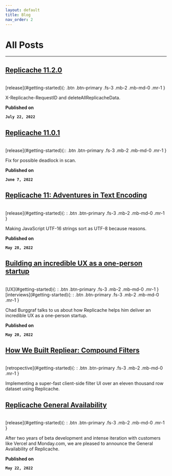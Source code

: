 ```yaml
---
layout: default
title: Blog
nav_order: 2
---
```


# **All Posts**
<hr>

## [Replicache 11.2.0](../replicache-11-2-0)
<br>
[release](#getting-started){: .btn .btn-primary .fs-3 .mb-2 .mb-md-0 .mr-1 }

X-Replicache-RequestID and deleteAllReplicacheData.

**Published on**

**`July 22, 2022`**

## [Replicache 11.0.1](../replicache-11-0-1)
<br>
[release](#getting-started){:: .btn .btn-primary .fs-3 .mb-2 .mb-md-0 .mr-1 }


Fix for possible deadlock in scan.

**Published on**

**`June 7, 2022`**

## [Replicache 11: Adventures in Text Encoding](../replicache-11-adventures-in-text-encoding)
<br>
[release](#getting-started){: : .btn .btn-primary .fs-3 .mb-2 .mb-md-0 .mr-1  }

Making JavaScript UTF-16 strings sort as UTF-8 because reasons.

**Published on**

**`May 28, 2022`**

## [Building an incredible UX as a one-person startup](../incredible-ux-one-person-startup)
<br>
[UX](#getting-started){: : .btn .btn-primary .fs-3 .mb-2 .mb-md-0 .mr-1  }
[interviews](#getting-started){: : .btn .btn-primary .fs-3 .mb-2 .mb-md-0 .mr-1  }

Chad Burggraf talks to us about how Replicache helps him deliver an incredible UX as a one-person startup.

**Published on**

**`May 20, 2022`**

## [How We Built Repliear: Compound Filters](../incredible-ux-one-person-startup.)
<br>
[retropective](#getting-started){: : .btn .btn-primary .fs-3 .mb-2 .mb-md-0 .mr-1  }

Implementing a super-fast client-side filter UI over an eleven thousand row dataset using Replicache.

## [Replicache General Availability](https://blog.replicache.dev/blog/replicache-general-availability)
<br>
[release](#getting-started){: : .btn .btn-primary .fs-3 .mb-2 .mb-md-0 .mr-1  }

After two years of beta development and intense iteration with customers like Vercel and Monday.com, we are pleased to announce the General Availability of Replicache.

**Published on**

**`May 22, 2022`**

